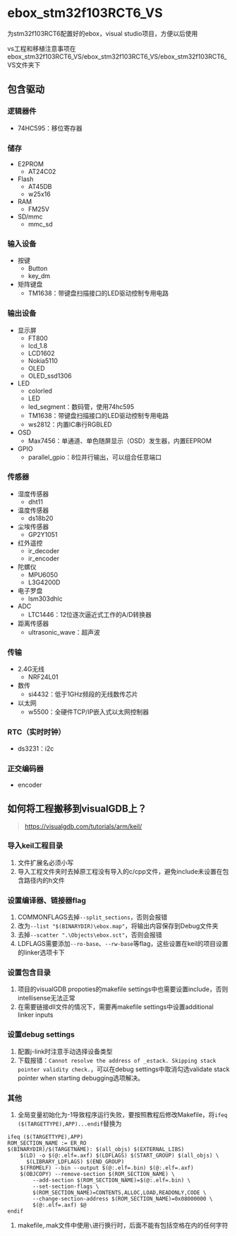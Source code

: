 # ebox_stm32f103RCT6_VS
为stm32f103RCT6配置好的ebox，visual studio项目，方便以后使用

vs工程和移植注意事项在ebox_stm32f103RCT6_VS/ebox_stm32f103RCT6_VS/ebox_stm32f103RCT6_VS文件夹下

## 包含驱动
### 逻辑器件
- 74HC595：移位寄存器
### 储存
- E2PROM
    - AT24C02
- Flash
    - AT45DB
    - w25x16
- RAM
    - FM25V
- SD/mmc
    - mmc_sd
### 输入设备
- 按键
    - Button
    - key_dm
- 矩阵键盘
    - TM1638：带键盘扫描接口的LED驱动控制专用电路
### 输出设备
- 显示屏
    - FT800
    - lcd_1.8
    - LCD1602
    - Nokia5110
    - OLED
    - OLED_ssd1306
- LED
    - colorled
    - LED
    - led_segment：数码管，使用74hc595
    - TM1638：带键盘扫描接口的LED驱动控制专用电路
    - ws2812：内置IC串行RGBLED
- OSD
    - Max7456：单通道、单色随屏显示（OSD）发生器，内置EEPROM
- GPIO
    - parallel_gpio：8位并行输出，可以组合任意端口
### 传感器
- 湿度传感器
    - dht11
- 温度传感器
    - ds18b20
- 尘埃传感器
    - GP2Y1051
- 红外遥控
    - ir_decoder
    - ir_encoder
- 陀螺仪
    - MPU6050
    - L3G4200D
- 电子罗盘
    - lsm303dhlc
- ADC
    - LTC1446：12位逐次逼近式工作的A/D转换器
- 距离传感器
    - ultrasonic_wave：超声波
### 传输
- 2.4G无线
    - NRF24L01
- 数传
    - si4432：低于1GHz频段的无线数传芯片
- 以太网
    - w5500：全硬件TCP/IP嵌入式以太网控制器
### RTC（实时时钟）
- ds3231：i2c
### 正交编码器
- encoder

## 如何将工程搬移到visualGDB上？
> https://visualgdb.com/tutorials/arm/keil/

### 导入keil工程目录
1. 文件扩展名必须小写
1. 导入工程文件夹时去掉原工程没有导入的c/cpp文件，避免include未设置在包含路径内的h文件

### 设置编译器、链接器flag
1. COMMONFLAGS去掉```--split_sections```，否则会报错
1. 改为```--list "$(BINARYDIR)\ebox.map"```，将输出内容保存到Debug文件夹
1. 去掉```--scatter ".\Objects\ebox.sct"```，否则会报错
1. LDFLAGS需要添加```--ro-base```、```--rw-base```等flag，这些设置在keil的项目设置的linker选项卡下

### 设置包含目录
1. 项目的visualGDB propoties的makefile settings中也需要设置include，否则intellisense无法正常
1. 在需要链接dll文件的情况下，需要再makefile settings中设置additional linker inputs

### 设置debug settings
1. 配置j-link时注意手动选择设备类型
1. 下载报错：```Cannot resolve the address of _estack. Skipping stack pointer validity check.```，可以在debug settings中取消勾选validate stack pointer when starting debugging选项解决。

### 其他
1. 全局变量初始化为-1导致程序运行失败，要按照教程后修改Makefile，将```ifeq ($(TARGETTYPE),APP)...endif```替换为
```
ifeq ($(TARGETTYPE),APP)
ROM_SECTION_NAME := ER_RO
$(BINARYDIR)/$(TARGETNAME): $(all_objs) $(EXTERNAL_LIBS)
    $(LD) -o $(@:.elf=.axf) $(LDFLAGS) $(START_GROUP) $(all_objs) \
      $(LIBRARY_LDFLAGS) $(END_GROUP)
    $(FROMELF) --bin --output $(@:.elf=.bin) $(@:.elf=.axf)
    $(OBJCOPY) --remove-section $(ROM_SECTION_NAME) \
        --add-section $(ROM_SECTION_NAME)=$(@:.elf=.bin) \
        --set-section-flags \
        $(ROM_SECTION_NAME)=CONTENTS,ALLOC,LOAD,READONLY,CODE \
        --change-section-address $(ROM_SECTION_NAME)=0x08000000 \
        $(@:.elf=.axf) $@
endif
```
1. makefile,.mak文件中使用```\```进行换行时，后面不能有包括空格在内的任何字符
